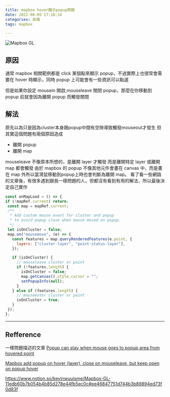 ```yaml
---
title: mapbox hover顯示popup問題
date: 2022-06-05 17:18:14
categories: 前端
tags: mapbox

---
```


![Mapbox GL](mapboxgl.png)

## 原因

通常 mapbox 相關範例都是 click 某個點來顯示 popup，不過實際上也很常會需要在 hover 時顯示，同時 popup 上可能會有一些資訊可以點選

但是如果你設定 mousein 開啟,mouseleave 關閉 popup，那麼在你移動到 popup 前就會因為離開 popup 而觸發關閉

<!--more-->

## 解法

原先以為只是因為cluster本身跟popup中間有空隙導致觸發mouseout才發生
但其實這個問題有兩個原因造成

- 離開 popup
- 離開 map

mouseleave 不像原本所想的，是離開 layer 才觸發
而是離開特定 layer 或離開 map 都會觸發
由於 mapbox 的 popup 不像其他元件會畫在 canvas 中，而是畫在 map 外所以當滑鼠移動到popup上時也會判斷為離開 map。
看了看一些網路的文章後，有很多遇到跟我一樣問題的人，但都沒有看到有用的解法，所以最後決定自己實作

```javascript
const onMapLoad = () => {
if (!mapRef.current) return;
 const map = mapRef.current;
 /**
  * Add custom mouse event for cluster and popup
  * to avoid popup close when mouse moved on popup.
  */
 let isOnCluster = false;
 map.on("mousemove", (e) => {
   const features = map.queryRenderedFeatures(e.point, {
     layers: ["cluster-layer", "point-status-layer"],
   });

   if (isOnCluster) {
     // mouseleave cluster or point
     if (!features.length) {
       isOnCluster = false;
       map.getCanvas().style.cursor = "";
       setPopupInfo(null);
     }
   } else if (features.length) {
     // mouseenter cluster or point
     isOnCluster = true;
   }
 });
};
```

---

## Refference

一樣問題描述的文章
[Popup can stay when mouse goes to popup area from hovered point](https://github.com/mapbox/mapbox-gl-js/issues/11491)

[Mapbox add popup on hover (layer), close on mouseleave, but keep open on popup hover](https://stackoverflow.com/questions/69866651/mapbox-add-popup-on-hover-layer-close-on-mouseleave-but-keep-open-on-popup-h)

<https://www.notion.so/kevinwuuisme/Mapbox-GL-11edb60b7b054b4b85d278e44fb5ec0c#ee46847751d744b3b89894ed73f0d83f>

